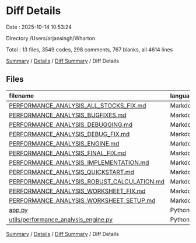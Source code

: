 # Diff Details

Date : 2025-10-14 10:53:24

Directory /Users/arjansingh/Wharton

Total : 13 files,  3549 codes, 298 comments, 767 blanks, all 4614 lines

[Summary](results.md) / [Details](details.md) / [Diff Summary](diff.md) / Diff Details

## Files
| filename | language | code | comment | blank | total |
| :--- | :--- | ---: | ---: | ---: | ---: |
| [PERFORMANCE\_ANALYSIS\_ALL\_STOCKS\_FIX.md](/PERFORMANCE_ANALYSIS_ALL_STOCKS_FIX.md) | Markdown | 174 | 0 | 45 | 219 |
| [PERFORMANCE\_ANALYSIS\_BUGFIXES.md](/PERFORMANCE_ANALYSIS_BUGFIXES.md) | Markdown | 219 | 0 | 50 | 269 |
| [PERFORMANCE\_ANALYSIS\_DEBUGGING.md](/PERFORMANCE_ANALYSIS_DEBUGGING.md) | Markdown | 234 | 0 | 75 | 309 |
| [PERFORMANCE\_ANALYSIS\_DEBUG\_FIX.md](/PERFORMANCE_ANALYSIS_DEBUG_FIX.md) | Markdown | 151 | 0 | 45 | 196 |
| [PERFORMANCE\_ANALYSIS\_ENGINE.md](/PERFORMANCE_ANALYSIS_ENGINE.md) | Markdown | 286 | 0 | 84 | 370 |
| [PERFORMANCE\_ANALYSIS\_FINAL\_FIX.md](/PERFORMANCE_ANALYSIS_FINAL_FIX.md) | Markdown | 174 | 0 | 59 | 233 |
| [PERFORMANCE\_ANALYSIS\_IMPLEMENTATION.md](/PERFORMANCE_ANALYSIS_IMPLEMENTATION.md) | Markdown | 241 | 0 | 54 | 295 |
| [PERFORMANCE\_ANALYSIS\_QUICKSTART.md](/PERFORMANCE_ANALYSIS_QUICKSTART.md) | Markdown | 142 | 0 | 46 | 188 |
| [PERFORMANCE\_ANALYSIS\_ROBUST\_CALCULATION.md](/PERFORMANCE_ANALYSIS_ROBUST_CALCULATION.md) | Markdown | 269 | 0 | 80 | 349 |
| [PERFORMANCE\_ANALYSIS\_WORKSHEET\_FIX.md](/PERFORMANCE_ANALYSIS_WORKSHEET_FIX.md) | Markdown | 124 | 0 | 34 | 158 |
| [PERFORMANCE\_ANALYSIS\_WORKSHEET\_SETUP.md](/PERFORMANCE_ANALYSIS_WORKSHEET_SETUP.md) | Markdown | 135 | 0 | 52 | 187 |
| [app.py](/app.py) | Python | 462 | 5 | 3 | 470 |
| [utils/performance\_analysis\_engine.py](/utils/performance_analysis_engine.py) | Python | 938 | 293 | 140 | 1,371 |

[Summary](results.md) / [Details](details.md) / [Diff Summary](diff.md) / Diff Details